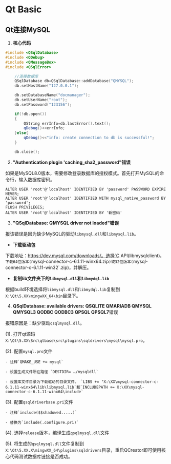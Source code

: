 # Qt Basic




## Qt连接MySQL

1. **核心代码**

```c++
#include <QSqlDatabase>
#include <QDebug>
#include <QMessageBox>
#include <QSqlError>

    //连接数据库
    QSqlDatabase db=QSqlDatabase::addDatabase("QMYSQL");
    db.setHostName("127.0.0.1");

    db.setDatabaseName("docmanager");
    db.setUserName("root");
    db.setPassword("123156");

    if(!db.open())
    {
        QString errInfo=db.lastError().text();
        qDebug()<<errInfo;
    }else{
        qDebug()<<"info: create connection to db is successful!";
    }

    db.close();
```

2. **"Authentication plugin 'caching_sha2_password"错误**

如果是MySQL8.0版本，需要修改登录数据库的授权模式。首先打开MySQL的命令行，输入数据库密码。

```shell
ALTER USER 'root'@'localhost' IDENTIFIED BY 'password' PASSWORD EXPIRE NEVER;
ALTER USER 'root'@'localhost' IDENTIFIED WITH mysql_native_password BY 'password';
FLUSH PRIVILEGES;
ALTER USER 'root'@'localhost' IDENTIFIED BY '新密码'
```

3. **"QSqlDatabase: QMYSQL driver not loaded"错误**

报该错误是因为缺少MySQL的驱动`libmysql.dll`和`libmysql.lib`。

- **下载驱动包**

下载地址：https://dev.mysql.com/downloads/。选择`C API(libmysqlclient)`。下载64位版本(`mysql-connector-c-6.1.11-winx64.zip`)或32位版本(`mysql-connector-c-6.1.11-win32`.zip)，并解压。

- **复制lib文件夹下的`libmysql.dll`和`libmydql.lib`**

根据build环境选择将`libmysql.dll`和`libmydql.lib`复制到`X:\Qt\5.XX\mingwXX_64\bin`目录下。

4. **QSqlDatabase: available drivers: QSQLITE QMARIADB QMYSQL QMYSQL3 QODBC QODBC3 QPSQL QPSQL7**错误

报错原因是：缺少驱动`qsqlmysql.dll`。

(1). 打开qt源码`X:\Qt\5.XX\Src\qtbase\src\plugins\sqldrivers\mysql\mysql.pro`。

(2). 配置`mysql.pro`文件

    - 注释`QMAKE_USE += mysql`

    - 设置生成文件所在路径 `DESTDIR= …/mysqldll`
    
    - 设置库文件目录为下载驱动的目录文件。 `LIBS += "X:\XX\mysql-connector-c-6.1.11-winx64\lib\libmysql.lib`和`INCLUDEPATH += X:\XX\mysql-connector-c-6.1.11-winx64\include`

(3). 配置`qsqldriverbase.pri`文件

    - 注释`include($$shadowed.....)`

    - 替换为`include(.configure.pri)`

(4). 选择`release`版本，编译生成`qsqlmysql.dll`文件

(5). 将生成的`qsqlmysql.dll`文件复制到`X:\Qt\5.XX.X\mingwXX_64\plugins\sqldrivers`目录，重启QCreator即可使用核心代码测试数据库链接是否成功。